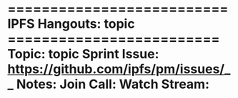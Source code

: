 ========================== IPFS Hangouts: __topic__ =========================
Topic: __topic__
Sprint Issue: https://github.com/ipfs/pm/issues/__
Notes:
Join Call:
Watch Stream:
=============================================================================
